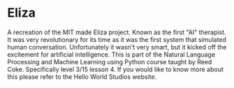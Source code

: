 # Eliza
A recreation of the MIT made Eliza project. Known as the first "AI" therapist. It was very revolutionary for its time as it was the first system that simulated human conversation. Unfortunately it wasn't very smart, but it kicked off the excitement for artificial intelligence.
This is part of the Natural Language Processing and Machine Learning using Python course taught by Reed Coke. Specifically level 3/15 lesson 4. If you would like to know more about this please refer to the Hello World Studios website.
